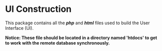UI Construction
===
This package contains all the **_php_** and **_html_** files used to build the User Interface (UI).

**Notice: These file should be located in a directory named 'htdocs' to get to work with the remote database synchronously.**
